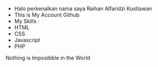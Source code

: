 -  Halo perkenalkan nama saya Raihan Alfaridzi Kustiawan
-  This is My Account Github
-  My Skills : 
-  HTML
-  CSS
-  Javascript
-  PHP

Nothing is Imposibble in the World
